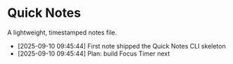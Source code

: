 # Quick Notes

A lightweight, timestamped notes file.

- [2025-09-10 09:45:44] First note  shipped the Quick Notes CLI skeleton
- [2025-09-10 09:45:44] Plan: build Focus Timer next
